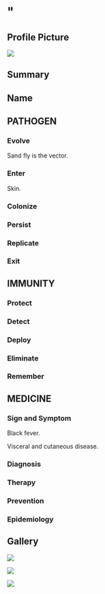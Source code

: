 # "

## Profile Picture

![](1.jpeg)

## Summary

## Name

## PATHOGEN

### Evolve

Sand fly is the vector.

### Enter

Skin.

### Colonize

### Persist

### Replicate

### Exit

## IMMUNITY

### Protect

### Detect

### Deploy

### Eliminate

### Remember

## MEDICINE

### Sign and Symptom

Black fever.

Visceral and cutaneous disease.

### Diagnosis

### Therapy

### Prevention

### Epidemiology

## Gallery

![](2.jpeg)

![](3.jpeg)

![](4.jpeg)
